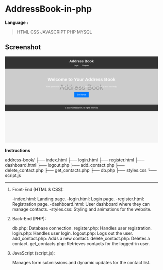 # AddressBook-in-php

**Language :**
> HTML CSS JAVASCRIPT PHP MYSQL



## Screenshot
![](Adressbook.png)


**Instructions**

address-book/
├── index.html
├── login.html
├── register.html
├── dashboard.html
├── logout.php
├── add_contact.php
├── delete_contact.php
├── get_contacts.php
├── db.php
├── styles.css
└── script.js

***************************************************************************************


1. Front-End (HTML & CSS):

    -index.html: Landing page.
    -login.html: Login page.
    -register.html: Registration page.
    -dashboard.html: User dashboard where they can manage contacts.
    -styles.css: Styling and animations for the website.

2. Back-End (PHP):

    db.php: Database connection.
    register.php: Handles user registration.
    login.php: Handles user login.
    logout.php: Logs out the user.
    add_contact.php: Adds a new contact.
    delete_contact.php: Deletes a contact.
    get_contacts.php: Retrieves contacts for the logged-in user.

3. JavaScript (script.js):

    Manages form submissions and dynamic updates for the contact list.

